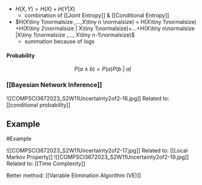 - $H(X,Y) = H(X) + H(Y|X)$
	- combination of [[Joint Entropy]] & [[Conditional Entropy]]
- $H(X\tiny 1\normalsize ,...,X\tiny n \normalsize) = H(X\tiny 1\normalsize) +H(X\tiny 2\normalsize | X\tiny 1\normalsize)+...+H(X\tiny n\normalsize |X\tiny 1\normalsize ,..., X\tiny n-1\normalsize)$
	- summation because of logs

#### Probability 
$$P(a \land b)=P(a)P(b\ |\ a)$$

### [[Bayesian Network Inference]]
![[COMPSCI3672023_S2W11Uncertainty2of2-16.jpg]]
Related to: [[conditional probability]]
## Example 
#Example

![[COMPSCI3672023_S2W11Uncertainty2of2-17.jpg]]
Related to: [[Local Markov Property]]
![[COMPSCI3672023_S2W11Uncertainty2of2-19.jpg]]
Related to: [[Time Complexity]]

Better method: [[Variable Elimination Algorithm (VE)]]